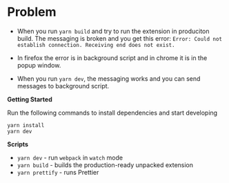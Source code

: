 # Problem

-   When you run `yarn build` and try to run the extension in produciton build. The messaging is broken and you get this error:
    `Error: Could not establish connection. Receiving end does not exist.`
-   In firefox the error is in background script and in chrome it is in the popup window.

-   When you run `yarn dev`, the messaging works and you can send messages to background script.

**Getting Started**

Run the following commands to install dependencies and start developing

```
yarn install
yarn dev
```

**Scripts**

-   `yarn dev` - run `webpack` in `watch` mode
-   `yarn build` - builds the production-ready unpacked extension
-   `yarn prettify` - runs Prettier
